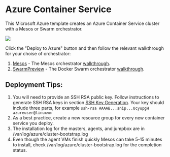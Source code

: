 # Azure Container Service

This Microsoft Azure template creates an Azure Container Service cluster with a Mesos or Swarm orchestrator.

<a href="https://portal.azure.com/#create/Microsoft.Template/uri/https%3A%2F%2Fraw.githubusercontent.com%2FAzure%2Fazure-quickstart-templates%2Fmaster%2Facs-mesos%2Fazuredeploy.json" target="_blank"><img src="http://azuredeploy.net/deploybutton.png"/></a>

Click the "Deploy to Azure" button and then follow the relevant walkthrough for your choise of orchestrator:

1. [Mesos](https://github.com/Azure/azure-quickstart-templates/blob/master/acs-mesos/docs/MesosWalkthrough.md) - The Mesos orchestrator [walkthrough](https://github.com/Azure/azure-quickstart-templates/blob/master/acs-mesos/docs/MesosWalkthrough.md).
2. [SwarmPreview](https://github.com/Azure/azure-quickstart-templates/blob/master/acs-swarm/docs/SwarmPreviewWalkthrough.md) - The Docker Swarm orchestrator [walkthrough](https://github.com/Azure/azure-quickstart-templates/blob/master/acs-swarm/docs/SwarmPreviewWalkthrough.md).

## Deployment Tips:
1. You will need to provide an SSH RSA public key.  Follow instructions to generate SSH RSA keys in section [SSH Key Generation](https://github.com/rgardler/azure-quickstart-templates/blob/acs/acs-mesos-full-template/docs/SSHKeyManagement.md#ssh-key-generation).  Your key should include three parts, for example ```ssh-rsa AAAAB...snip...UcyupgH azureuser@linuxvm```
2. As a best practice, create a new resource group for every new container service you deploy.
3. The installation log for the masters, agents, and jumpbox are in /var/log/azure/cluster-bootstrap.log
4. Even though the agent VMs finish quickly Mesos can take 5-15 minutes to install, check /var/log/azure/cluster-bootstrap.log for the completion status.
